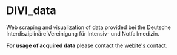 # DIVI_data
Web scraping and visualization of data provided bei the Deutsche Interdisziplinäre Vereinigung für Intensiv- und Notfallmedizin.

**For usage of acquired data** please contact the [webite's contact](https://divi.de/register/anprechpartner-register). 
